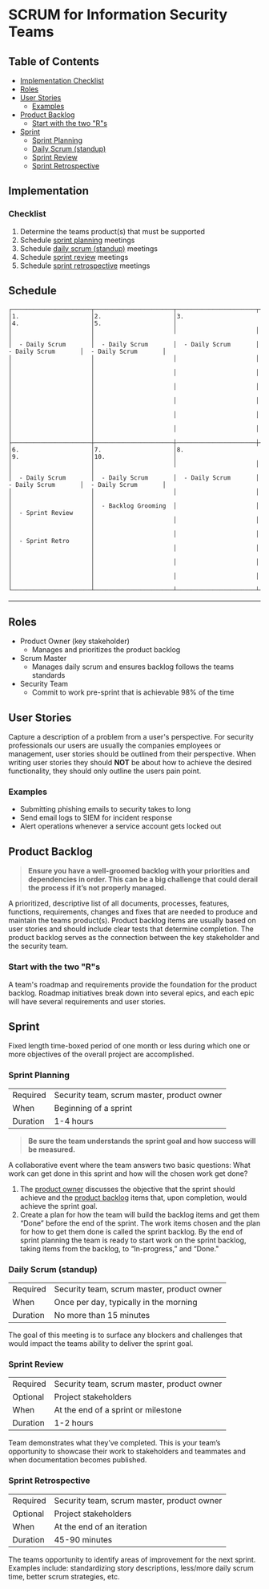 # SCRUM for Information Security Teams

## Table of Contents

- [Implementation Checklist](#implementation-checklist)
- [Roles](#roles)
- [User Stories](#user-stories)
  - [Examples](#examples)
- [Product Backlog](#product-backlog)
  - [Start with the two "R"s](#start-with-the-two-"r"s)
- [Sprint](#sprint)
  - [Sprint Planning](#sprint-planning)
  - [Daily Scrum (standup)](#daily-scrum-standup)
  - [Sprint Review](#sprint-review)
  - [Sprint Retrospective](#sprint-retrospective)

## Implementation

### Checklist

1. Determine the teams product(s) that must be supported
2. Schedule [sprint planning](#sprint-planning) meetings
3. Schedule [daily scrum (standup)](#daily-scrum-standup) meetings
4. Schedule [sprint review](#sprint-review) meetings
5. Schedule [sprint retrospective](#sprint-retrospective) meetings

## Schedule

```
┌──────────────────────┬──────────────────────┬──────────────────────┬──────────────────────┬──────────────────────┐
│1.                    │2.                    │3.                    │4.                    │5.                    │
│                      │                      │                      │                      │                      │
│  - Daily Scrum       │  - Daily Scrum       │  - Daily Scrum       │  - Daily Scrum       │  - Daily Scrum       │
│                      │                      │                      │                      │                      │
│                      │                      │                      │                      │                      │
│                      │                      │                      │                      │                      │
│                      │                      │                      │                      │                      │
│                      │                      │                      │                      │                      │
│                      │                      │                      │                      │                      │
├──────────────────────┼──────────────────────┼──────────────────────┼──────────────────────┼──────────────────────┤
│6.                    │7.                    │8.                    │9.                    │10.                   │
│                      │                      │                      │                      │                      │
│  - Daily Scrum       │  - Daily Scrum       │  - Daily Scrum       │  - Daily Scrum       │  - Daily Scrum       │
│                      │                      │                      │                      │                      │
│                      │  - Backlog Grooming  │                      │                      │  - Sprint Review     │
│                      │                      │                      │                      │                      │
│                      │                      │                      │                      │  - Sprint Retro      │
│                      │                      │                      │                      │                      │
│                      │                      │                      │                      │                      │
│                      │                      │                      │                      │                      │
└──────────────────────┴──────────────────────┴──────────────────────┴──────────────────────┴──────────────────────┘
```

---

## Roles

- Product Owner (key stakeholder)
  - Manages and prioritizes the product backlog
- Scrum Master
  - Manages daily scrum and ensures backlog follows the teams standards
- Security Team
  - Commit to work pre-sprint that is achievable 98% of the time

## User Stories

Capture a description of a problem from a user's perspective. For security professionals our users are usually the companies employees or management, user stories should be outlined from their perspective. When writing user stories they should **NOT** be about how to achieve the desired functionality, they should only outline the users pain point.

### Examples

- Submitting phishing emails to security takes to long
- Send email logs to SIEM for incident response
- Alert operations whenever a service account gets locked out

## Product Backlog

> **Ensure you have a well-groomed backlog with your priorities and dependencies in order. This can be a big challenge that could derail the process if it’s not properly managed.**

A prioritized, descriptive list of all documents, processes, features, functions, requirements, changes and fixes that are needed to produce and maintain the teams product(s). Product backlog items are usually based on user stories and should include clear tests that determine completion. The product backlog serves as the connection between the key stakeholder and the security team.

### Start with the two "R"s

A team's roadmap and requirements provide the foundation for the product backlog. Roadmap initiatives break down into several epics, and each epic will have several requirements and user stories.

## Sprint

Fixed length time-boxed period of one month or less during which one or more objectives of the overall project are accomplished.

### Sprint Planning

|          |                                            |
| -------- | ------------------------------------------ |
| Required | Security team, scrum master, product owner |
| When     | Beginning of a sprint                      |
| Duration | 1-4 hours                                  |

> **Be sure the team understands the sprint goal and how success will be measured.**

A collaborative event where the team answers two basic questions: What work can get done in this sprint and how will the chosen work get done?

1. The [product owner](#roles) discusses the objective that the sprint should achieve and the [product backlog](#product-backlog) items that, upon completion, would achieve the sprint goal.
2. Create a plan for how the team will build the backlog items and get them “Done” before the end of the sprint. The work items chosen and the plan for how to get them done is called the sprint backlog. By the end of sprint planning the team is ready to start work on the sprint backlog, taking items from the backlog, to “In-progress,” and “Done."

### Daily Scrum (standup)

|          |                                            |
| -------- | ------------------------------------------ |
| Required | Security team, scrum master, product owner |
| When     | Once per day, typically in the morning     |
| Duration | No more than 15 minutes                    |

The goal of this meeting is to surface any blockers and challenges that would impact the teams ability to deliver the sprint goal.

### Sprint Review

|          |                                            |
| -------- | ------------------------------------------ |
| Required | Security team, scrum master, product owner |
| Optional | Project stakeholders                       |
| When     | At the end of a sprint or milestone        |
| Duration | 1-2 hours                                  |

Team demonstrates what they’ve completed. This is your team’s opportunity to showcase their work to stakeholders and teammates and when documentation becomes published.

### Sprint Retrospective

|          |                                            |
| -------- | ------------------------------------------ |
| Required | Security team, scrum master, product owner |
| Optional | Project stakeholders                       |
| When     | At the end of an iteration                 |
| Duration | 45-90 minutes                              |

The teams opportunity to identify areas of improvement for the next sprint. Examples include: standardizing story descriptions, less/more daily scrum time, better scrum strategies, etc.

